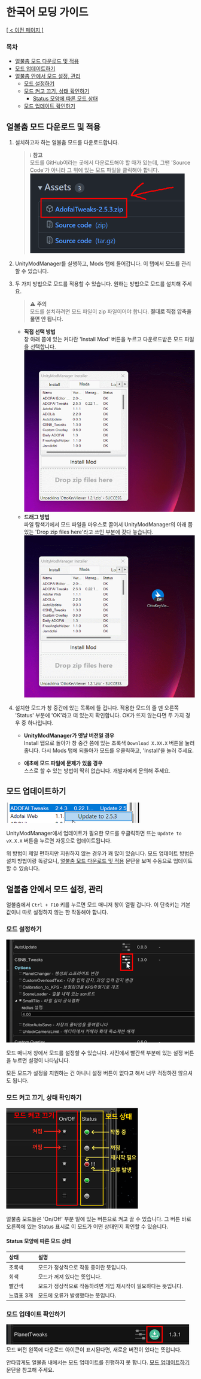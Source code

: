 # 한국어 모딩 가이드<!-- omit in toc -->
<ins>[[ < 이전 페이지 ]](./use-1.md)</ins>

### 목차 <!-- omit in toc -->
- [얼불춤 모드 다운로드 및 적용](#얼불춤-모드-다운로드-및-적용)
- [모드 업데이트하기](#모드-업데이트하기)
- [얼불춤 안에서 모드 설정, 관리](#얼불춤-안에서-모드-설정-관리)
  - [모드 설정하기](#모드-설정하기)
  - [모드 켜고 끄기, 상태 확인하기](#모드-켜고-끄기-상태-확인하기)
    - [Status 모양에 따른 모드 상태](#status-모양에-따른-모드-상태)
  - [모드 업데이트 확인하기](#모드-업데이트-확인하기)

## 얼불춤 모드 다운로드 및 적용

1. 설치하고자 하는 얼불춤 모드를 다운로드합니다.
    > ℹ️ **참고**  
   > 모드를 GitHub이라는 곳에서 다운로드해야 할 때가 있는데, 그땐 'Source Code'가 아니라 그 위에 있는 모드 파일을 클릭해야 합니다.
   > ![](./resources/use-2/how-to-download-in-github.png)

2. UnityModManager를 실행하고, Mods 탭에 들어갑니다. 이 탭에서 모드를 관리할 수 있습니다.

3. 두 가지 방법으로 모드를 적용할 수 있습니다. 원하는 방법으로 모드를 설치해 주세요.
   > ⚠️ **주의**  
   > 모드를 설치하려면 모드 파일이 zip 파일이어야 합니다. **절대로 직접 압축을 풀면 안 됩니다.**

   - **직접 선택 방법**  
    창 아래 쯤에 있는 커다란 'Install Mod' 버튼을 누르고 다운로드받은 모드 파일을 선택합니다.
    ![](./resources/use-2/umm-select-to-install.gif)
   - **드래그 방법**  
    파일 탐색기에서 모드 파일을 마우스로 끌어서 UnityModManager의 아래 쯤 있는 'Drop zip files here'라고 쓰인 부분에 갖다 놓습니다.  
    ![](./resources/use-2/umm-drop-to-install.gif)

4. 설치한 모드가 창 중간에 있는 목록에 뜰 겁니다. 적용한 모드의 줄 맨 오른쪽 'Status' 부분에 'OK'라고 떠 있는지 확인합니다. OK가 뜨지 않는다면 두 가지 경우 중 하나입니다.
   - **UnityModManager가 옛날 버전일 경우**  
     Install 탭으로 돌아가 창 중간 쯤에 있는 초록색 `Download X.XX.X` 버튼을 눌러 줍니다. 다시 Mods 탭에 되돌아가 모드를 우클릭하고, 'Install'을 눌러 주세요.

   - **애초에 모드 파일에 문제가 있을 경우**  
     스스로 할 수 있는 방법이 딱히 없습니다. 개발자에게 문의해 주세요.

## 모드 업데이트하기

![](./resources/use-2/umm-auto-update.png)

UnityModManager에서 업데이트가 필요한 모드를 우클릭하면 뜨는 `Update to vX.X.X` 버튼을 누르면 자동으로 업데이트됩니다.

위 방법이 제일 편하지만 지원하지 않는 경우가 꽤 많이 있습니다. 모드 업데이트 방법은 설치 방법이랑 똑같으니, [얼불춤 모드 다운로드 및 적용](#얼불춤-모드-다운로드-및-적용) 문단을 보며 수동으로 업데이트할 수 있습니다.

## 얼불춤 안에서 모드 설정, 관리

얼불춤에서 `Ctrl + F10` 키를 누르면 모드 매니저 창이 열릴 겁니다. 이 단축키는 기본값이니 따로 설정하지 않는 한 작동해야 합니다.

### 모드 설정하기

![](./resources/use-2/mm-mod-settings.png)

모드 매니저 창에서 모드를 설정할 수 있습니다. 사진에서 빨간색 부분에 있는 설정 버튼을 누르면 설정이 나타납니다.

모든 모드가 설정을 지원하는 건 아니니 설정 버튼이 없다고 해서 너무 걱정하진 않으셔도 됩니다.

### 모드 켜고 끄기, 상태 확인하기

![](./resources/use-2/mm-mod-status.png)

얼불춤 모드들은 'On/Off' 부분 밑에 있는 버튼으로 켜고 끌 수 있습니다. 그 버튼 바로 오른쪽에 있는 Status 표시로 이 모드가 어떤 상태인지 확인할 수 있습니다.

#### Status 모양에 따른 모드 상태 

| 상태       | 설명                                                            |
| :--------- | :-------------------------------------------------------------- |
| 초록색     | 모드가 정상적으로 작동 중이란 뜻입니다.                         |
| 회색       | 모드가 꺼져 있다는 뜻입니다.                                    |
| 빨간색     | 모드가 정상적으로 작동하려면 게임 재시작이 필요하다는 뜻입니다. |
| 느낌표 3개 | 모드에 오류가 발생했다는 뜻입니다.                              |


### 모드 업데이트 확인하기

![](./resources/use-2/mm-mod-needs-update.png)
모드 버전 왼쪽에 다운로드 아이콘이 표시된다면, 새로운 버전이 있다는 뜻입니다.

안타깝게도 얼불춤 내에서는 모드 업데이트를 진행하지 못 합니다. [모드 업데이트하기](#모드-업데이트하기) 문단을 참고해 주세요.
